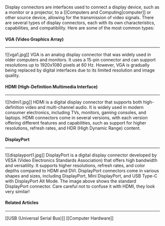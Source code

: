 Display connectors are interfaces used to connect a display device, such as a monitor or a projector, to a [[Computers and Computing|computer]] or other source device, allowing for the transmission of video signals. There are several types of display connectors, each with its own characteristics, capabilities, and compatibility. Here are some of the most common types:

#### VGA (Video Graphics Array)
<hr>
![[vga1.jpg]]
VGA is an analog display connector that was widely used in older computers and monitors. It uses a 15-pin connector and can support resolutions up to 1920x1080 pixels at 60 Hz. However, VGA is gradually being replaced by digital interfaces due to its limited resolution and image quality.

#### HDMI (High-Definition Multimedia Interface)
<hr>
![[hdmi1.jpg]]
HDMI is a digital display connector that supports both high-definition video and multi-channel audio. It is widely used in modern consumer electronics, including TVs, monitors, gaming consoles, and laptops. HDMI connectors come in several versions, with each version offering different features and capabilities, such as support for higher resolutions, refresh rates, and HDR (High Dynamic Range) content.

#### DisplayPort
<hr>
![[displayport1.jpg]]
DisplayPort is a digital display connector developed by VESA (Video Electronics Standards Association) that offers high bandwidth and versatility. It supports higher resolutions, refresh rates, and color depths compared to HDMI and DVI. DisplayPort connectors come in various shapes and sizes, including DisplayPort, Mini DisplayPort, and USB Type-C with DisplayPort Alt Mode. The image above shows the standard DisplayPort connector. Care careful not to confuse it with HDMI, they look very similar!

#### Related Articles
<hr>

[[USB (Universal Serial Bus)]]
[[Computer Hardware]]

